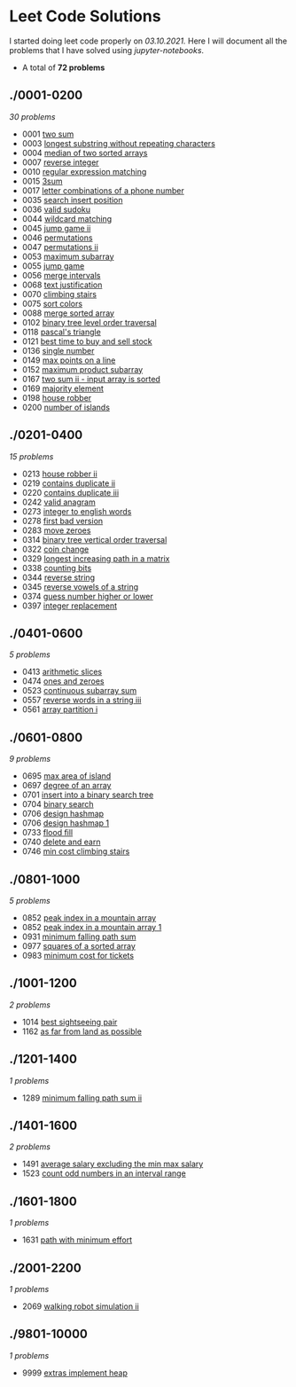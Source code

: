 # Leet Code Solutions
I started doing leet code properly on *03.10.2021.*
Here I will document all the problems that I have solved using *jupyter-notebooks*.
* A total of **72 problems** 
## ./0001-0200 
*30 problems* 
* 0001 [two sum](./0001-0200/0001_two_sum.ipynb) 
* 0003 [longest substring without repeating characters](./0001-0200/0003_longest_substring_without_repeating_characters.ipynb) 
* 0004 [median of two sorted arrays](./0001-0200/0004_median_of_two_sorted_arrays.ipynb) 
* 0007 [reverse integer](./0001-0200/0007_reverse_integer.ipynb) 
* 0010 [regular expression matching](./0001-0200/0010_regular_expression_matching.ipynb) 
* 0015 [3sum](./0001-0200/0015_3sum.ipynb) 
* 0017 [letter combinations of a phone number](./0001-0200/0017_letter_combinations_of_a_phone_number.ipynb) 
* 0035 [search insert position](./0001-0200/0035_search_insert_position.ipynb) 
* 0036 [valid sudoku](./0001-0200/0036_valid_sudoku.ipynb) 
* 0044 [wildcard matching](./0001-0200/0044_wildcard_matching.ipynb) 
* 0045 [jump game ii](./0001-0200/0045_jump_game_ii.ipynb) 
* 0046 [permutations](./0001-0200/0046_permutations.ipynb) 
* 0047 [permutations ii](./0001-0200/0047_permutations_ii.ipynb) 
* 0053 [maximum subarray](./0001-0200/0053_maximum_subarray.ipynb) 
* 0055 [jump game](./0001-0200/0055_jump_game.ipynb) 
* 0056 [merge intervals](./0001-0200/0056_merge_intervals.ipynb) 
* 0068 [text justification](./0001-0200/0068_text_justification.ipynb) 
* 0070 [climbing stairs](./0001-0200/0070_climbing_stairs.ipynb) 
* 0075 [sort colors](./0001-0200/0075_sort_colors.ipynb) 
* 0088 [merge sorted array](./0001-0200/0088_merge_sorted_array.ipynb) 
* 0102 [binary tree level order traversal](./0001-0200/0102_binary_tree_level_order_traversal.ipynb) 
* 0118 [pascal's triangle](./0001-0200/0118_pascal's_triangle.ipynb) 
* 0121 [best time to buy and sell stock](./0001-0200/0121_best_time_to_buy_and_sell_stock.ipynb) 
* 0136 [single number](./0001-0200/0136_single_number.ipynb) 
* 0149 [max points on a line](./0001-0200/0149_max_points_on_a_line.ipynb) 
* 0152 [maximum product subarray](./0001-0200/0152_maximum_product_subarray.ipynb) 
* 0167 [two sum ii - input array is sorted](./0001-0200/0167_two_sum_ii_-_input_array_is_sorted.ipynb) 
* 0169 [majority element](./0001-0200/0169_majority_element.ipynb) 
* 0198 [house robber](./0001-0200/0198_house_robber.ipynb) 
* 0200 [number of islands](./0001-0200/0200_number_of_islands.ipynb) 
## ./0201-0400 
*15 problems* 
* 0213 [house robber ii](./0201-0400/0213_house_robber_ii.ipynb) 
* 0219 [contains duplicate ii](./0201-0400/0219_contains_duplicate_ii.ipynb) 
* 0220 [contains duplicate iii](./0201-0400/0220_contains_duplicate_iii.ipynb) 
* 0242 [valid anagram](./0201-0400/0242_valid_anagram.ipynb) 
* 0273 [integer to english words](./0201-0400/0273_integer_to_english_words.ipynb) 
* 0278 [first bad version](./0201-0400/0278_first_bad_version.ipynb) 
* 0283 [move zeroes](./0201-0400/0283_move_zeroes.ipynb) 
* 0314 [binary tree vertical order traversal](./0201-0400/0314_binary_tree_vertical_order_traversal.ipynb) 
* 0322 [coin change](./0201-0400/0322_coin_change.ipynb) 
* 0329 [longest increasing path in a matrix](./0201-0400/0329_longest_increasing_path_in_a_matrix.ipynb) 
* 0338 [counting bits](./0201-0400/0338_counting_bits.ipynb) 
* 0344 [reverse string](./0201-0400/0344_reverse_string.ipynb) 
* 0345 [reverse vowels of a string](./0201-0400/0345_reverse_vowels_of_a_string.ipynb) 
* 0374 [guess number higher or lower](./0201-0400/0374_guess_number_higher_or_lower.ipynb) 
* 0397 [integer replacement](./0201-0400/0397_integer_replacement.ipynb) 
## ./0401-0600 
*5 problems* 
* 0413 [arithmetic slices](./0401-0600/0413_arithmetic_slices.ipynb) 
* 0474 [ones and zeroes](./0401-0600/0474_ones_and_zeroes.ipynb) 
* 0523 [continuous subarray sum](./0401-0600/0523_continuous_subarray_sum.ipynb) 
* 0557 [reverse words in a string iii](./0401-0600/0557_reverse_words_in_a_string_iii.ipynb) 
* 0561 [array partition i](./0401-0600/0561_array_partition_i.ipynb) 
## ./0601-0800 
*9 problems* 
* 0695 [max area of island](./0601-0800/0695_max_area_of_island.ipynb) 
* 0697 [degree of an array](./0601-0800/0697_degree_of_an_array.ipynb) 
* 0701 [insert into a binary search tree](./0601-0800/0701_insert_into_a_binary_search_tree.ipynb) 
* 0704 [binary search](./0601-0800/0704_binary_search.ipynb) 
* 0706 [design hashmap](./0601-0800/0706_design_hashmap.ipynb) 
* 0706 [design hashmap 1](./0601-0800/0706_design_hashmap_1.ipynb) 
* 0733 [flood fill](./0601-0800/0733_flood_fill.ipynb) 
* 0740 [delete and earn](./0601-0800/0740_delete_and_earn.ipynb) 
* 0746 [min cost climbing stairs](./0601-0800/0746_min_cost_climbing_stairs.ipynb) 
## ./0801-1000 
*5 problems* 
* 0852 [peak index in a mountain array](./0801-1000/0852_peak_index_in_a_mountain_array.ipynb) 
* 0852 [peak index in a mountain array 1](./0801-1000/0852_peak_index_in_a_mountain_array_1.ipynb) 
* 0931 [minimum falling path sum](./0801-1000/0931_minimum_falling_path_sum.ipynb) 
* 0977 [squares of a sorted array](./0801-1000/0977_squares_of_a_sorted_array.ipynb) 
* 0983 [minimum cost for tickets](./0801-1000/0983_minimum_cost_for_tickets.ipynb) 
## ./1001-1200 
*2 problems* 
* 1014 [best sightseeing pair](./1001-1200/1014_best_sightseeing_pair.ipynb) 
* 1162 [as far from land as possible](./1001-1200/1162_as_far_from_land_as_possible.ipynb) 
## ./1201-1400 
*1 problems* 
* 1289 [minimum falling path sum ii](./1201-1400/1289_minimum_falling_path_sum_ii.ipynb) 
## ./1401-1600 
*2 problems* 
* 1491 [average salary excluding the min max salary](./1401-1600/1491_average_salary_excluding_the_min_max_salary.ipynb) 
* 1523 [count odd numbers in an interval range](./1401-1600/1523_count_odd_numbers_in_an_interval_range.ipynb) 
## ./1601-1800 
*1 problems* 
* 1631 [path with minimum effort](./1601-1800/1631_path_with_minimum_effort.ipynb) 
## ./2001-2200 
*1 problems* 
* 2069 [walking robot simulation ii](./2001-2200/2069_walking_robot_simulation_ii.ipynb) 
## ./9801-10000 
*1 problems* 
* 9999 [extras implement heap](./9801-10000/9999_extras_implement_heap.ipynb) 
